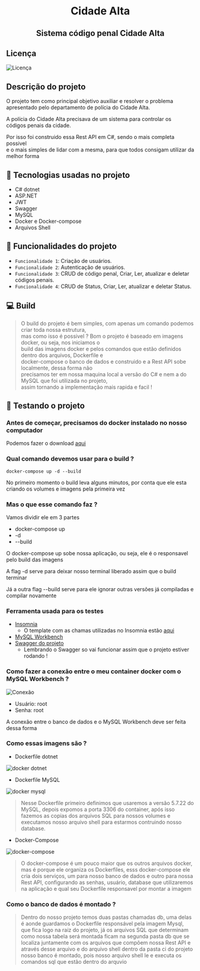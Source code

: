 <h1 align="center"> Cidade Alta </h1>
<h2 align="center"> Sistema código penal Cidade Alta </h2>

## Licença
![Licença](https://img.shields.io/github/license/Vini-Dev-Py/CidadeAlta)

## Descrição do projeto 

O projeto tem como principal objetivo auxiliar e resolver o problema </br>
apresentado pelo departamento de polícia do Cidade Alta.

A polícia do Cidade Alta precisava de um sistema para controlar os </br>
códigos penais da cidade.

Por isso foi construido essa Rest API em C#, sendo o mais completa possivel </br>
e o mais simples de lidar com a mesma, para que todos consigam utilizar da melhor forma

## :blue_book: Tecnologias usadas no projeto

- C# dotnet
- ASP.NET
- JWT
- Swagger
- MySQL
- Docker e Docker-compose
- Arquivos Shell

## :hammer: Funcionalidades do projeto

- `Funcionalidade 1`: Criação de usuários.
- `Funcionalidade 2`: Autenticação de usuários.
- `Funcionalidade 3`: CRUD de código penal, Criar, Ler, atualizar e deletar códigos penais.
- `Funcionalidade 4`: CRUD de Status, Criar, Ler, atualizar e deletar Status.

## :computer: Build

>O build do projeto é bem simples, com apenas um comando podemos criar toda nossa estrutura, </br>
mas como isso é possivel ? Bom o projeto é baseado em imagens docker, ou seja, nos iniciamos o </br>
build das imagens docker e pelos comandos que estão definidos dentro dos arquivos, Dockerfile e </br>
docker-compose o banco de dados e construido e a Rest API sobe localmente, dessa forma não </br>
precisamos ter em nossa maquina local a versão do C# e nem a do MySQL que foi utilizada no projeto, </br>
assim tornando a  implementação mais rapida e facil !

## :construction_worker: Testando o projeto

### Antes de começar, precisamos do docker instalado no nosso computador

<p>Podemos fazer o download <a href="https://docs.docker.com/desktop/">aqui</a></p>

### Qual comando devemos usar para o build ?

```
docker-compose up -d --build
```

<p>No primeiro momento o build leva alguns minutos, por conta que ele esta criando os volumes e imagens pela primeira vez</p>

### Mas o que esse comando faz ?

<p>Vamos dividir ele em 3 partes</p>

- docker-compose up
- -d
- --build

<p>O docker-compose up sobe nossa aplicação, ou seja, ele é o responsavel pelo build das imagens</p>
<p>A flag -d serve para deixar nosso terminal liberado assim que o build terminar</p>
<p>Já a outra flag --build serve para ele ignorar outras versões já compiladas e compilar novamente</p>

### Ferramenta usada para os testes

- <a href="https://insomnia.rest/download">Insomnia</a>
    - O template com as chamas utilizadas no Insomnia estão <a href="https://github.com/Vini-Dev-Py/CidadeAlta/tree/main/CodigoPenalCDA/Insomnia">aqui</a>
- <a href="https://www.mysql.com/products/workbench/">MySQL Workbench</a>
- <a href="http://localhost:44300/swagger/index.html">Swagger do projeto</a>
    - Lembrando o Swagger so vai funcionar assim que o projeto estiver rodando !

### Como fazer a conexão entre o meu container docker com o MySQL Workbench ?

![Conexão](https://user-images.githubusercontent.com/62727555/177453104-6887c268-2947-4caa-917d-fa12da75ab8f.png)

- Usuário: root 
- Senha: root

<p>A conexão entre o banco de dados e o MySQL Workbench deve ser feita dessa forma</p>

### Como essas imagens são ?

- Dockerfile dotnet

![docker dotnet](https://user-images.githubusercontent.com/62727555/177453911-027bcfaf-01ae-4b52-a965-bc0b8baa5564.png)

- Dockerfile MySQL

![docker mysql](https://user-images.githubusercontent.com/62727555/177453953-a77d5c68-976e-45cf-90a2-6b197f35c517.png)

>Nesse Dockerfile primeiro definimos que usaremos a versão 5.7.22 do MySQL, depois expomos a porta 3306 do container, após isso fazemos as copias dos arquivos SQL para nossos volumes e executamos nosso arquivo shell para estarmos contruindo nosso database.

- Docker-Compose

![docker-compose](https://user-images.githubusercontent.com/62727555/177453982-3236d7ea-ad5b-496d-9e99-f83d85356436.png)

>O docker-compose é um pouco maior que os outros arquivos docker, mas é porque ele organiza os Dockerfiles, esss docker-compose ele cria dois serviços, um para nosso banco de dados e outro para nossa Rest API, configurando as senhas, usuário, database que utilizaremos na aplicação e qual seu Dockerfile responsavel por montar a imagem

### Como o banco de dados é montado ?

>Dentro do nosso projeto temos duas pastas chamadas db, uma delas é aonde guardamos o Dockerfile responsável pela imagem Mysql, que fica logo na raiz do projeto, já os arquivos SQL que determinam como nossa tabela será montada ficam na segunda pasta db que se localiza juntamente com os arquivos que compõem nossa Rest API e através desse arquivo e do arquivo shell dentro da pasta ci do projeto nosso banco é montado, pois nosso arquivo shell le e executa os comandos sql que estão dentro do arquvio
